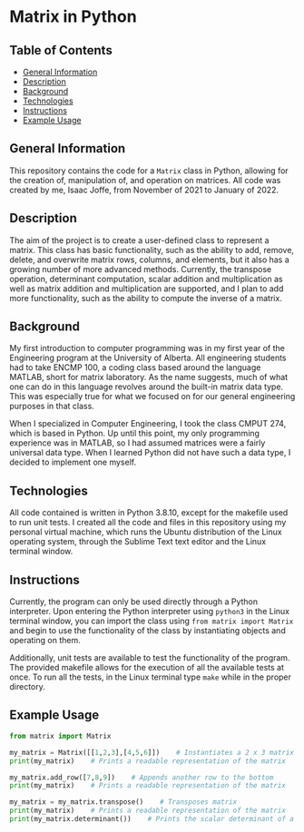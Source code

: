 # Matrix in Python

## Table of Contents
* [General Information](#general-information)
* [Description](#description)
* [Background](#background)
* [Technologies](#technologies)
* [Instructions](#instructions)
* [Example Usage](#example-usage)

## General Information
This repository contains the code for a `Matrix` class in Python, allowing for the creation of, manipulation of, and operation on matrices. All code was created by me, Isaac Joffe, from November of 2021 to January of 2022.

## Description
The aim of the project is to create a user-defined class to represent a matrix. This class has basic functionality, such as the ability to add, remove, delete, and overwrite matrix rows, columns, and elements, but it also has a growing number of more advanced methods. Currently, the transpose operation, determinant computation, scalar addition and multiplication as well as matrix addition and multiplication are supported, and I plan to add more functionality, such as the ability to compute the inverse of a matrix.

## Background
My first introduction to computer programming was in my first year of the Engineering program at the University of Alberta. All engineering students had to take ENCMP 100, a coding class based around the language MATLAB, short for matrix laboratory. As the name suggests, much of what one can do in this language revolves around the built-in matrix data type. This was especially true for what we focused on for our general engineering purposes in that class. 

When I specialized in Computer Engineering, I took the class CMPUT 274, which is based in Python. Up until this point, my only programming experience was in MATLAB, so I had assumed matrices were a fairly universal data type. When I learned Python did not have such a data type, I decided to implement one myself.

## Technologies
All code contained is written in Python 3.8.10, except for the makefile used to run unit tests. I created all the code and files in this repository using my personal virtual machine, which runs the Ubuntu distribution of the Linux operating system, through the Sublime Text text editor and the Linux terminal window.

## Instructions
Currently, the program can only be used directly through a Python interpreter. Upon entering the Python interpreter using `python3` in the Linux terminal window, you can import the class using `from matrix import Matrix` and begin to use the functionality of the class by instantiating objects and operating on them.

Additionally, unit tests are available to test the functionality of the program. The provided makefile allows for the execution of all the available tests at once. To run all the tests, in the Linux terminal type `make` while in the proper directory.

## Example Usage
```python
from matrix import Matrix

my_matrix = Matrix([[1,2,3],[4,5,6]])    # Instantiates a 2 x 3 matrix
print(my_matrix)    # Prints a readable representation of the matrix

my_matrix.add_row([7,8,9])    # Appends another row to the bottom
print(my_matrix)    # Prints a readable representation of the matrix

my_matrix = my_matrix.transpose()    # Transposes matrix
print(my_matrix)    # Prints a readable representation of the matrix
print(my_matrix.determinant())    # Prints the scalar determinant of a matrix
```
